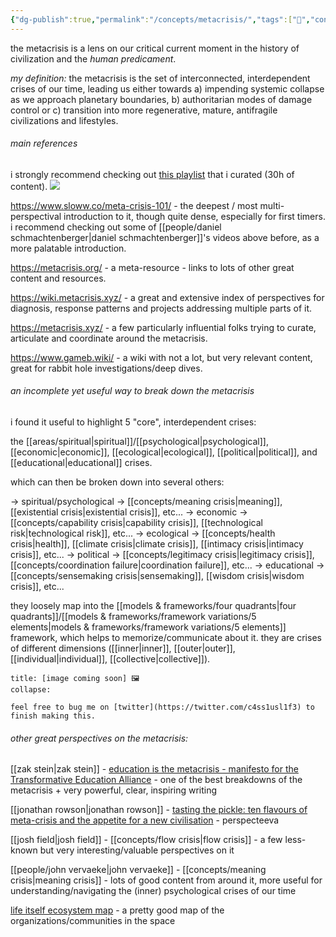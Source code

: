 ```yaml
---
{"dg-publish":true,"permalink":"/concepts/metacrisis/","tags":["🌿","concept","metacrisis"],"created":"2023-10-31T15:56:54.956-03:00","updated":"2024-07-07T16:37:43.289-03:00"}
---
```


the metacrisis is a lens on our critical current moment in the history of civilization and the *human predicament*.

*my definition:* the metacrisis is the set of interconnected, interdependent crises of our time, leading us either towards a) impending systemic collapse as we approach planetary boundaries, b) authoritarian modes of damage control or c) transition into more regenerative, mature, antifragile civilizations and lifestyles.

###### main references

i strongly recommend checking out [this playlist](https://www.youtube.com/playlist?list=PLj8H7uBaUwDvd18QrEPugPMD5Z6Y0W-vB) that i curated (30h of content).
![](https://www.youtube.com/playlist?list=PLj8H7uBaUwDvd18QrEPugPMD5Z6Y0W-vB)

https://www.sloww.co/meta-crisis-101/ - the deepest / most multi-perspectival introduction to it, though quite dense, especially for first timers. i recommend checking out some of [[people/daniel schmachtenberger\|daniel schmachtenberger]]'s videos above before, as a more palatable introduction.

https://metacrisis.org/ - a meta-resource - links to lots of other great content and resources.

https://wiki.metacrisis.xyz/ - a great and extensive index of perspectives for diagnosis, response patterns and projects addressing multiple parts of it.

https://metacrisis.xyz/ - a few particularly influential folks trying to curate, articulate and coordinate around the metacrisis.

https://www.gameb.wiki/ - a wiki with not a lot, but very relevant content, great for rabbit hole investigations/deep dives.

###### an incomplete yet useful way to break down the metacrisis

i found it useful to highlight 5 "core", interdependent crises:

the [[areas/spiritual\|spiritual]]/[[psychological\|psychological]], [[economic\|economic]], [[ecological\|ecological]], [[political\|political]], and [[educational\|educational]] crises.

which can then be broken down into several others:

-> spiritual/psychological -> [[concepts/meaning crisis\|meaning]], [[existential crisis\|existential crisis]], etc...
-> economic -> [[concepts/capability crisis\|capability crisis]], [[technological risk\|technological risk]], etc...
-> ecological -> [[concepts/health crisis\|health]], [[climate crisis\|climate crisis]], [[intimacy crisis\|intimacy crisis]], etc...
-> political -> [[concepts/legitimacy crisis\|legitimacy crisis]], [[concepts/coordination failure\|coordination failure]], etc...
-> educational -> [[concepts/sensemaking crisis\|sensemaking]], [[wisdom crisis\|wisdom crisis]], etc...

they loosely map into the [[models & frameworks/four quadrants\|four quadrants]]/[[models & frameworks/framework variations/5 elements\|models & frameworks/framework variations/5 elements]] framework, which helps to memorize/communicate about it. they are crises of different dimensions ([[inner\|inner]], [[outer\|outer]], [[individual\|individual]], [[collective\|collective]]).

```ad-warning
title: [image coming soon] 🖼
collapse:

feel free to bug me on [twitter](https://twitter.com/c4ss1usl1f3) to finish making this.
```

###### other great perspectives on the metacrisis:

[[zak stein\|zak stein]] - [education is the metacrisis - manifesto for the Transformative Education Alliance](https://systems-souls-society.com/education-is-the-metacrisis/) - one of the best breakdowns of the metacrisis + very powerful, clear, inspiring writing

[[jonathan rowson\|jonathan rowson]] - [tasting the pickle: ten flavours of meta-crisis and the appetite for a new civilisation](https://systems-souls-society.com/tasting-the-pickle-ten-flavours-of-meta-crisis-and-the-appetite-for-a-new-civilisation/) - perspecteeva

[[josh field\|josh field]] - [[concepts/flow crisis\|flow crisis]] - a few less-known but very interesting/valuable perspectives on it

[[people/john vervaeke\|john vervaeke]] - [[concepts/meaning crisis\|meaning crisis]] - lots of good content from around it, more useful for understanding/navigating the (inner) psychological crises of our time

[life itself ecosystem map](https://ecosystem.lifeitself.us/) - a pretty good map of the organizations/communities in the space
